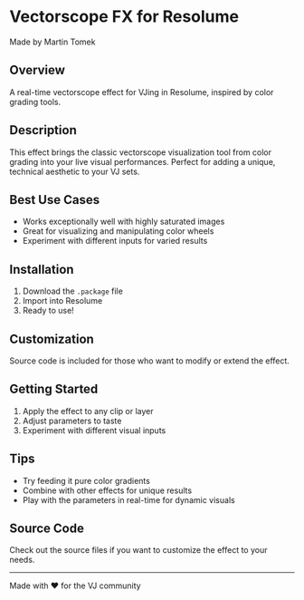 # Vectorscope FX for Resolume

Made by Martin Tomek

## Overview
A real-time vectorscope effect for VJing in Resolume, inspired by color grading tools.

## Description
This effect brings the classic vectorscope visualization tool from color grading into your live visual performances. Perfect for adding a unique, technical aesthetic to your VJ sets.

## Best Use Cases
- Works exceptionally well with highly saturated images
- Great for visualizing and manipulating color wheels
- Experiment with different inputs for varied results

## Installation
1. Download the `.package` file
2. Import into Resolume
3. Ready to use!

## Customization
Source code is included for those who want to modify or extend the effect.

## Getting Started
1. Apply the effect to any clip or layer
2. Adjust parameters to taste
3. Experiment with different visual inputs

## Tips
- Try feeding it pure color gradients
- Combine with other effects for unique results
- Play with the parameters in real-time for dynamic visuals

## Source Code
Check out the source files if you want to customize the effect to your needs.

---

Made with ❤️ for the VJ community
